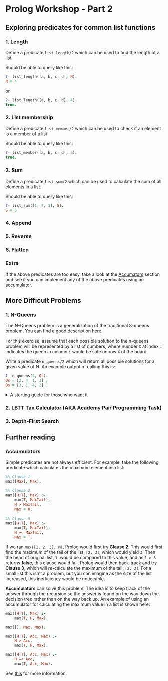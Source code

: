 # Prolog Workshop - Part 2

## Exploring predicates for common list functions

### 1. Length
Define a predicate `list_length/2` which can be used to find the length of a list.

Should be able to query like this:
```prolog
?- list_length([a, b, c, d], N).
N = 4
```
or
```prolog
?- list_length([a, b, c, d], 4).
true.
```
### 2. List membership
Define a predicate `list_member/2` which can be used to check if an element is a member of a list.

Should be able to query like this:
```prolog
?- list_member([a, b, c, d], a).
true.
```

### 3. Sum
Define a predicate `list_sum/2` which can be used to calculate the sum of all elements in a list.

Should be able to query like this:
```prolog
?- list_sum([1, 2, 3], S).
S = 6
```

### 4. Append

### 5. Reverse

### 6. Flatten

### Extra
If the above predicates are too easy, take a look at the [Accumators](#accumulators) section and see if you can implement any of the above predicates using an accumulator.
## More Difficult Problems

### 1. N-Queens
The N-Queens problem is a generalization of the traditional 8-queens problem. You can find a good description [here](https://leetcode.com/problems/n-queens/).

For this exercise, assume that each possible solution to the n-queens problem will be represented by a list of numbers, where number `X` at index `i` indicates the queen in column `i` would be safe on row `X` of the board.

Write a predicate `n_queens/2` which will return all possible solutions for a given value of N. An example output of calling this is:

```prolog
?- n_queens(4, Qs).
Qs = [2, 4, 1, 3] ;
Qs = [3, 1, 4, 2] .
```

<details>
    <summary>A starting guide for those who want it</summary>

    As a starting point, use the following:
    ```prolog
    :- use_module(library(clpfd)).
    n_queens(N, Qs) :-
        n_queens_logic(N, Qs),
        labeling([ff], Qs).

    n_queens_logic(N, Qs) :-
        length(Qs, N),
        ins(Qs, 1..N),
        safe_queens(Qs).
    ```

    You will need to create and complete the logic for the `safe_queens` predicate. The `clpfd` library contains some useful predicates for constraint logic, including `ins` and `labeling`. The `ins` predicate ensures all values in the Qs list are within the given range `1..N`. The `labeling` predicate, with the `[ff]` option, will systematically try out values that are within this range. See [this library documentation](https://www.swi-prolog.org/man/clpfd.html) for more information.
</details>

### 2. LBTT Tax Calculator (AKA Academy Pair Programming Task)

### 3. Depth-First Search

## Further reading

### Accumulators
Simple predicates are not always efficient. For example, take the following predicate which calculates the maximum element in a list:

```prolog
%% Clause 1
max([Max], Max).

%% Clause 2
max([H|T], Max) :-
    max(T, MaxTail),
    H > MaxTail,
    Max = H.

%% Clause 3
max([H|T], Max) :-
    max(T, MaxTail),
    H =< MaxTail,
    Max = T.
```

If we ran `max([1, 2, 3], M)`, Prolog would first try **Clause 2**. This would first find the maximum of the tail of the list, `[2, 3]`, which would yield `3`. Then the head of original list, `1`, would be compared to this value, and as `1 > 3` returns **false**, this clause would fail. Prolog would then back-track and try **Clause 3**, which will re-calculate the maximum of the tail, `[2, 3]`. For a small list this isn't a problem, but you can imagine as the size of the list increased, this inefficiency would be noticeable.

**Accumulators** can solve this problem. The idea is to keep track of the answer through the recursion so the answer is found on the way down the decision tree rather than on the way back up. An example of using an accumulator for calculating the maximum value in a list is shown here:

```prolog
max([H|T], Max) :-
    max(T, H, Max).

max([], Max, Max).

max([H|T], Acc, Max) :-
    H > Acc,
    max(T, H, Max).

max([H|T], Acc, Max) :-
    H =< Acc,
    max(T, Acc, Max).

```

See [this](https://lpn.swi-prolog.org/lpnpage.php?pagetype=html&pageid=lpn-htmlse20) for more information.